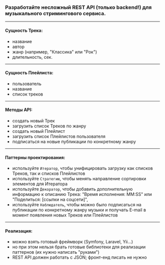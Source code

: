 ### Разработайте несложный REST API (только backend!) для музыкального стримингового сервиса.

---

#### Сущность Трека:

- название
- автор
- жанр (например, "Классика" или "Рок")
- длительность, сек.

---

#### Сущность Плейлиста:

- пользователь
- название
- список треков

---

#### Методы API:

- создать новый Трек
- загрузить список Треков по жанру
- создать новый Плейлист
- загрузить список Плейлистов пользователя
- подписаться на новые публикации по конкретному жанру

---

#### Паттерны проектирования:

- используйте `Итератор`, чтобы унифицировать загрузку как списков Треков, так и списков Плейлистов
- используйте `Стратегию`, чтобы менять направление сортировки элементов для Итератора
- используйте `Декоратор`, чтобы добавить дополнительную информацию к описанию Трека: "Время исполнения: MM:SS" или "Поделиться: [ссылки на соцсети]",
- используйте `Наблюдатель`, чтобы можно было подписаться на публикации по конкретному жанру музыки и получать E-mail в момент появления новых Треков или Плейлистов

---

#### Реализация:

- можно взять готовый фреймворк (Symfony, Laravel, Yii...)
- но при этом нельзя брать готовые библиотеки для реализации паттернов (их нужно написать "руками")
- REST API должен работать с JSON; фронт-енд писать не нужно